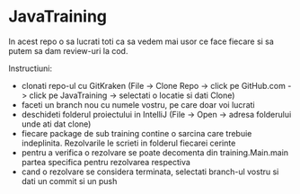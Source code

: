 # JavaTraining

In acest repo o sa lucrati toti ca sa vedem mai usor ce face fiecare si sa putem sa dam review-uri la cod.  

Instructiuni:
- clonati repo-ul cu GitKraken (File -> Clone Repo -> click pe GitHub.com -> click pe JavaTraining -> selectati o locatie si dati Clone)
- faceti un branch nou cu numele vostru, pe care doar voi lucrati
- deschideti folderul proiectului in IntelliJ (File -> Open -> adresa folderului unde ati dat clone)
- fiecare package de sub training contine o sarcina care trebuie indeplinita. Rezolvarile le scrieti in folderul fiecarei cerinte
- pentru a verifica o rezolvare se poate decomenta din training.Main.main partea specifica pentru rezolvarea respectiva
- cand o rezolvare se considera terminata, selectati branch-ul vostru si dati un commit si un push